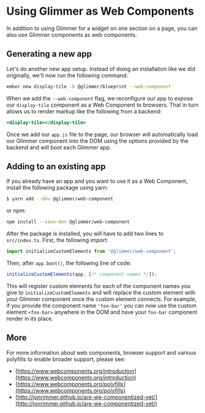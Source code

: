 # Using Glimmer as Web Components

In addition to using Glimmer for a widget on one section on a page, you can also use Glimmer components as web components.

## Generating a new app

Let's do another new app setup. Instead of doing an installation like we did originally, we'll now run the following command:

```sh
ember new display-tile -b @glimmer/blueprint --web-component
```

When we add the `--web-component` flag, we reconfigure our app to expose our `display-tile` component as a Web Component to browsers. That in turn allows us to render markup like the following from a backend:

```hbs
<display-tile></display-tile>
```

Once we add our `app.js` file to the page, our browser will automatically load our Glimmer component into the DOM using the options provided by the backend and will boot each Glimmer app.

## Adding to an existing app

If you already have an app and you want to use it as a Web Component, install the following package using yarn:

```sh
$ yarn add --dev @glimmer/web-component
```

or npm:

```sh
npm install --save-dev @glimmer/web-component
```

After the package is installed, you will have to add two lines to `src/index.ts`. First, the following import:

```ts
import initializeCustomElements from '@glimmer/web-component';
```

Then, after `app.boot()`, the following line of code:

```ts
initializeCustomElements(app, [/* component names */]);
```

This will register custom elements for each of the component names you give to `initializeCustomElements` and will replace the custom element with your Glimmer component once the custom element connects.
For example, if you provide the component name `'foo-bar'` you can now use the custom element `<foo-bar>` anywhere in the DOM and have your `foo-bar` component render in its place.

## More

For more information about web components, browser support and various polyfills to enable broader support, please see:

- [https://www.webcomponents.org/introduction](https://www.webcomponents.org/introduction)
- [https://www.webcomponents.org/polyfills](https://www.webcomponents.org/polyfills)
- [http://jonrimmer.github.io/are-we-componentized-yet/](http://jonrimmer.github.io/are-we-componentized-yet/)
